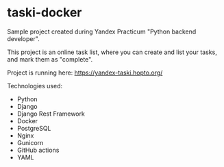 # taski-docker

Sample project created during Yandex Practicum "Python backend developer".

This project is an online task list, where you can create and list your tasks, and mark them as "complete".

Project is running here: https://yandex-taski.hopto.org/

Technologies used:
<ul>
  <li>Python</li>
  <li>Django</li>
  <li>Django Rest Framework</li>
  <li>Docker</li>
  <li>PostgreSQL</li>
  <li>Nginx</li>
  <li>Gunicorn</li>
  <li>GitHub actions</li>
  <li>YAML</li>
</ul>
